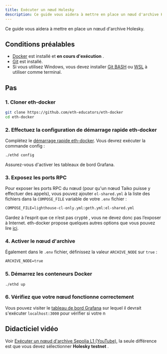 ```yaml
---
title: Exécuter un nœud Holesky
description: Ce guide vous aidera à mettre en place un nœud d'archive Holesky.
---
```


Ce guide vous aidera à mettre en place un nœud d'archive Holesky.

## Conditions préalables

- [Docker](https://docs.docker.com/engine/install/) est installé et **en cours d'exécution** .
- [Git](https://github.com/git-guides/install-git/) est installé.
- Si vous utilisez Windows, vous devez installer [Git BASH](https://gitforwindows.org/) ou [WSL](https://learn.microsoft.com/en-us/windows/wsl/install) à utiliser comme terminal.

## Pas

### 1. Cloner eth-docker

```bash
git clone https://github.com/eth-educators/eth-docker
cd eth-docker
```

### 2. Effectuez la configuration de démarrage rapide eth-docker

Complétez le [démarrage rapide eth-docker](https://eth-docker.net/Usage/QuickStart/). Vous devrez exécuter la commande config :

```bash
./ethd config
```

Assurez-vous d'activer les tableaux de bord Grafana.

### 3. Exposez les ports RPC

Pour exposer les ports RPC du nœud (pour qu'un nœud Taiko puisse y effectuer des appels), vous pouvez ajouter `el-shared.yml` à la liste des fichiers dans la `COMPOSE_FILE` variable de votre `.env` fichier :

```txt "el-shared.yml"
COMPOSE_FILE=lighthouse-cl-only.yml:geth.yml:el-shared.yml
```

Gardez à l’esprit que ce n’est pas crypté , vous ne devez donc pas l’exposer à Internet. eth-docker propose quelques autres options que vous pouvez lire [ici](https://eth-docker.net/Usage/Advanced#sharing-rpc-and-rest-ports).

### 4. Activer le nœud d'archive

Également dans le `.env` fichier, définissez la valeur `ARCHIVE_NODE` sur `true` :

```txt "true"
ARCHIVE_NODE=true
```

### 5. Démarrez les conteneurs Docker

```bash
./ethd up
```

### 6. Vérifiez que votre nœud fonctionne correctement

Vous pouvez visiter le [tableau de bord Grafana](https://eth-docker.net/Usage/Dashboards/#connecting-to-local-grafana) sur lequel il devrait s'exécuter `localhost:3000` pour vérifier si votre n

## Didacticiel vidéo

Voir [Exécuter un nœud d'archive Sepolia L1 (YouTube)](https://www.youtube.com/watch?v=7Lg_cY7iP2o), la seule différence est que vous devez sélectionner **Holesky testnet** .
